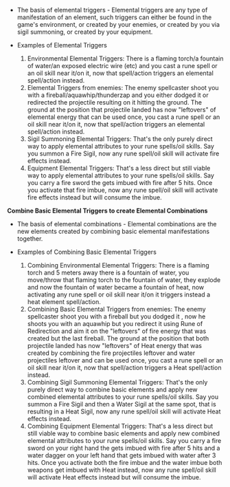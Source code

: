 
- The basis of elemental triggers - Elemental triggers are any type of manifestation of an element, such triggers can either be found in the game's environment, or created by your enemies, or created by you via sigil summoning, or created by your equipment.

- Examples of Elemental Triggers
  1. Environmental Elemental Triggers: 
     There is a flaming torch/a fountain of water/an exposed electric wire (etc) and you cast a rune spell or an oil skill near it/on it, now that spell/action triggers an elemental spell/action instead.
  2. Elemental Triggers from enemies: 
     The enemy spellcaster shoot you with a fireball/aquawhip/thunderzap and you either dodged it or redirected the projectile resulting on it hitting the ground. The ground at the position that projectile landed has now "leftovers" of elemental energy that can be used once, you cast a rune spell or an oil skill near it/on it, now that spell/action triggers an elemental spell/action instead.
  3. Sigil Summoning Elemental Triggers: 
     That's the only purely direct way to apply elemental attributes to your rune spells/oil skills. Say you summon a Fire Sigil, now any rune spell/oil skill will activate fire effects instead.
  4. Equipment Elemental Triggers: 
     That's a less direct but still viable way to apply elemental attributes to your rune spells/oil skills. Say you carry a fire sword the gets imbued with fire after 5 hits. Once you activate that fire imbue, now any rune spell/oil skill will activate fire effects instead but will consume the imbue.

**Combine Basic Elemental Triggers to create Elemental Combinations** 

- The basis of elemental combinations - Elemental combinations are the new elements created by combining basic elemental manifestations together.

- Examples of Combining Basic Elemental Triggers
  1. Combining Environmental Elemental Triggers: 
     There is a flaming torch and 5 meters away there is a fountain of water, you move/throw that flaming torch to the fountain of water, they explode and now the fountain of water became a fountain of heat, now activating any rune spell or oil skill near it/on it triggers instead a heat element spell/action.
  2. Combining Basic Elemental Triggers from enemies: 
     The enemy spellcaster shoot you with a fireball but you dodged it , now he shoots you with an aquawhip but you redirect it using Rune of Redirection and aim it on the "leftovers" of fire energy that was created but the last fireball. The ground at the position that both projectile landed has now "leftovers" of Heat energy that was created by combining the fire projectiles leftover and water projectiles leftover and can be used once, you cast a rune spell or an oil skill near it/on it, now that spell/action triggers a Heat spell/action instead.
  3. Combining Sigil Summoning Elemental Triggers: 
     That's the only purely direct way to combine basic elements and apply new combined elemental attributes to your rune spells/oil skills. Say you summon a Fire Sigil and then a Water Sigil at the same spot, that is resulting in a Heat Sigil, now any rune spell/oil skill will activate Heat effects instead.
  4. Combining Equipment Elemental Triggers: 
     That's a less direct but still viable way to combine basic elements and apply new combined elemental attributes to your rune spells/oil skills. Say you carry a fire sword on your right hand the gets imbued with fire after 5 hits and a water dagger on your left hand that gets imbued with water after 3 hits. Once you activate both the fire imbue and the water imbue both weapons get imbued with Heat instead, now any rune spell/oil skill will activate Heat effects instead but will consume the imbue.